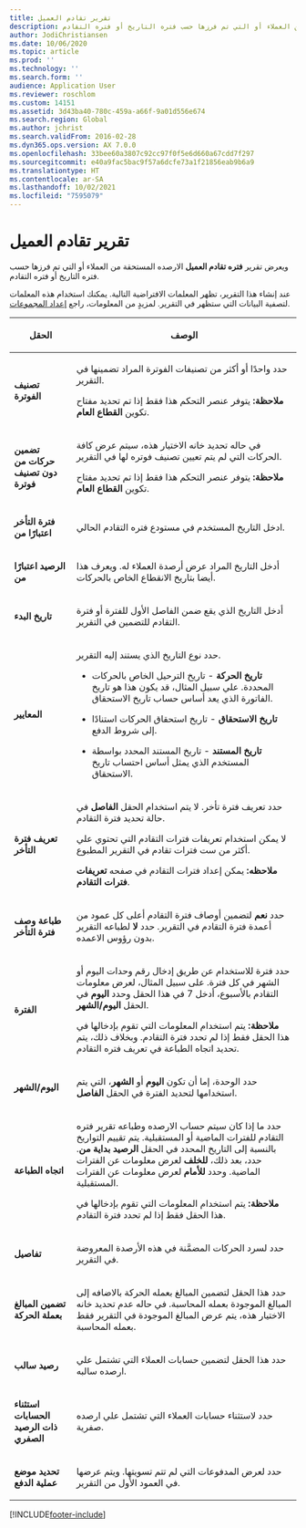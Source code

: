 ```yaml
---
title: تقرير تقادم العميل
description: ويعرض تقرير فتره التاخر للعميل الارصده المستحقة من العملاء أو التي تم فرزها حسب فتره التاريخ أو فتره التقادم.
author: JodiChristiansen
ms.date: 10/06/2020
ms.topic: article
ms.prod: ''
ms.technology: ''
ms.search.form: ''
audience: Application User
ms.reviewer: roschlom
ms.custom: 14151
ms.assetid: 3d43ba40-780c-459a-a66f-9a01d556e674
ms.search.region: Global
ms.author: jchrist
ms.search.validFrom: 2016-02-28
ms.dyn365.ops.version: AX 7.0.0
ms.openlocfilehash: 33bee60a3807c92cc97f0f5e6d660a67cdd7f297
ms.sourcegitcommit: e40a9fac5bac9f57a6dcfe73a1f21856eab9b6a9
ms.translationtype: HT
ms.contentlocale: ar-SA
ms.lasthandoff: 10/02/2021
ms.locfileid: "7595079"
---
```

# <a name="customer-aging-report"></a>تقرير تقادم العميل 

ويعرض تقرير **فتره تقادم العميل** الارصده المستحقة من العملاء أو التي تم فرزها حسب فتره التاريخ أو فتره التقادم.

عند إنشاء هذا التقرير، تظهر المعلمات الافتراضية التالية. يمكنك استخدام هذه المعلمات لتصفية البيانات التي ستظهر في التقرير. لمزيدٍ من المعلومات، راجع [إعداد المجموعات](set-up-collections.md).

<table>
<colgroup>
<col>
<col>
</colgroup>
<thead>
<tr class="header">
<th><p>الحقل</p></th>
<th><p>الوصف</p></th>
</tr>
</thead>
<tbody>
<tr class="odd">
<td><p><strong>تصنيف الفوترة</strong></p></td>
<td><p>حدد واحدًا أو أكثر من تصنيفات الفوترة المراد تضمينها في التقرير.</p>
<div class="alert">

**ملاحظة:** يتوفر عنصر التحكم هذا فقط إذا تم تحديد مفتاح تكوين <STRONG>القطاع العام</STRONG>.</P>


</div></td>
</tr>
<tr class="even">
<td><p><strong>تضمين حركات من دون تصنيف فوترة</strong></p></td>
<td><p>في حاله تحديد خانه الاختيار هذه، سيتم عرض كافة الحركات التي لم يتم تعيين تصنيف فوتره لها في التقرير.</p>
<div class="alert">

**ملاحظة:** يتوفر عنصر التحكم هذا فقط إذا تم تحديد مفتاح تكوين <STRONG>القطاع العام</STRONG>.</P>

</div></td>
</tr>
<tr class="odd">
<td><p><strong>فترة التأخر اعتبارًا من</strong></p></td>
<td><p>ادخل التاريخ المستخدم في مستودع فتره التقادم الحالي.</p></td>
</tr>
<tr class="odd">
<td><p><strong>الرصيد اعتبارًا من</strong></p></td>
<td><p>أدخل التاريخ المراد عرض أرصدة العملاء له. ويعرف هذا أيضا بتاريخ الانقطاع الخاص بالحركات.</p></td>
</tr>
<tr class="even">
<td><p><strong>تاريخ البدء</strong></p></td>
<td><p>أدخل التاريخ الذي يقع ضمن الفاصل الأول للفترة أو فترة التقادم للتضمين في التقرير.</p></td>
</tr>
<tr class="odd">
<td><p><strong>المعايير</strong></p></td>
<td><p>حدد نوع التاريخ الذي يستند إليه التقرير.</p>
<ul>
<li><p><strong>تاريخ الحركة</strong> - تاريخ الترحيل الخاص بالحركات المحددة. علي سبيل المثال، قد يكون هذا هو تاريخ الفاتورة الذي يعد أساس حساب تاريخ الاستحقاق.</p></li>
<li><p><strong>تاريخ الاستحقاق</strong> - تاريخ استحقاق الحركات استنادًا إلى شروط الدفع.</p></li>
<li><p><strong>تاريخ المستند</strong> - تاريخ المستند المحدد بواسطة المستخدم الذي يمثل أساس احتساب تاريخ الاستحقاق.</p></li>
</ul></td>
</tr>
<tr class="even">
<td><p><strong>تعريف فترة التأخر</strong></p></td>
<td><p>حدد تعريف فترة تأخر. لا يتم استخدام الحقل <strong>الفاصل</strong> في حالة تحديد فترة التقادم.</p>
<p>لا يمكن استخدام تعريفات فترات التقادم التي تحتوي علي أكثر من ست فترات تقادم في التقرير المطبوع.</p>
<div class="alert">

**ملاحظه:** يمكن إعداد فترات التقادم في صفحه <STRONG>تعريفات فترات التقادم</STRONG>.</P>


</div></td>
</tr>
<tr class="odd">
<td><p><strong>طباعة وصف فترة التأخر</strong></p></td>
<td><p>حدد <strong>نعم</strong> لتضمين أوصاف فترة التقادم أعلى كل عمود من أعمدة فترة التقادم في التقرير. حدد <strong>لا </strong> لطباعه التقرير بدون رؤوس الاعمده.</p></td>
</tr>
<tr class="even">
<td><p><strong>الفترة</strong></p></td>
<td><p>حدد فترة للاستخدام عن طريق إدخال رقم وحدات اليوم أو الشهر في كل فترة. على سبيل المثال، لعرض معلومات التقادم بالأسبوع، أدخل 7 في هذا الحقل وحدد <strong>اليوم</strong> في الحقل <strong>اليوم/الشهر</strong>.</p>
<div class="alert">

**ملاحظة:** يتم استخدام المعلومات التي تقوم بإدخالها في هذا الحقل فقط إذا لم تحدد فترة التقادم. وبخلاف ذلك، يتم تحديد اتجاه الطباعة في تعريف فتره التقادم.</P>


</div></td>
</tr>
<tr class="odd">
<td><p><strong>اليوم/الشهر</strong></p></td>
<td><p>حدد الوحدة، إما أن تكون <strong>اليوم</strong> أو <strong>الشهر</strong>، التي يتم استخدامها لتحديد الفترة في الحقل <strong>الفاصل</strong>.</p></td>
</tr>
<tr class="even">
<td><p><strong>اتجاه الطباعة</strong></p></td>
<td><p>حدد ما إذا كان سيتم حساب الارصده وطباعه تقرير فتره التقادم للفترات الماضية أو المستقبلية. يتم تقييم التواريخ بالنسبة إلى التاريخ المحدد في الحقل <strong>الرصيد بداية من</strong>. حدد، بعد ذلك، <strong>للخلف</strong> لعرض معلومات عن الفترات الماضية. وحدد <strong>للأمام</strong> لعرض معلومات عن الفترات المستقبلية.</p>
<div class="alert">
  
<STRONG>ملاحظة:</STRONG> يتم استخدام المعلومات التي تقوم بإدخالها في هذا الحقل فقط إذا لم تحدد فترة التقادم.</P>


</div></td>
</tr>
<tr class="odd">
<td><p><strong>تفاصيل</strong></p></td>
<td><p>حدد لسرد الحركات المضمَّنة في هذه الأرصدة المعروضة في التقرير.</p></td>
</tr>
<tr class="even">
<td><p><strong>تضمين المبالغ بعملة الحركة</strong></p></td>
<td><p>حدد هذا الحقل لتضمين المبالغ بعمله الحركة بالاضافه إلى المبالغ الموجودة بعمله المحاسبة. في حاله عدم تحديد خانه الاختيار هذه، يتم عرض المبالغ الموجودة في التقرير فقط بعمله المحاسبة.</p></td>
</tr>
<tr class="odd">
<td><p><strong>رصيد سالب</strong></p></td>
<td><p>حدد هذا الحقل لتضمين حسابات العملاء التي تشتمل علي ارصده سالبه.</p></td>
</tr>
<tr class="even">
<td><p><strong>استثناء الحسابات ذات الرصيد الصفري</strong></p></td>
<td><p>حدد لاستثناء حسابات العملاء التي تشتمل علي ارصده صفرية.</p></td>
</tr>
<tr class="odd">
<td><p><strong>تحديد موضع عملية الدفع</strong></p></td>
<td><p>حدد لعرض المدفوعات التي لم تتم تسويتها. ويتم عرضها في العمود الأول من التقرير.</p></td>
</tr>
</tbody>
</table>



[!INCLUDE[footer-include](../../includes/footer-banner.md)]